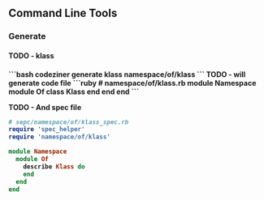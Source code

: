 <h2>Command Line Tools</h2>
<h3>Generate</h3>
<h4>TODO - klass <h4>
```bash
codeziner generate klass namespace/of/klass
```
<b>TODO - will generate code file</b>
```ruby
# namespace/of/klass.rb
module Namespace
  module Of
    class Klass
    end
  end
end
```

<b>TODO - And spec file</b>
```ruby
# sepc/namespace/of/klass_spec.rb
require 'spec_helper'
require 'namespace/of/klass'

module Namespace
  module Of
    describe Klass do
    end
  end
end
```
